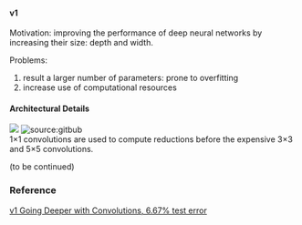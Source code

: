 #### v1
Motivation: improving the performance of deep neural networks by increasing their size: depth and width.

Problems:     
1. result a larger number of parameters: prone to overfitting     
2. increase use of computational resources
#### Architectural Details
![](https://hackathonprojects.files.wordpress.com/2016/09/naive.png?w=651&h=319)
![source:gitbub](https://user-images.githubusercontent.com/1249087/31683804-ea24827c-b34b-11e7-9934-eaf4fc80234a.png)  
1×1 convolutions are used to compute reductions before the expensive 3×3 and 5×5 convolutions.

(to be continued)
### Reference
[v1 Going Deeper with Convolutions, 6.67% test error](http://arxiv.org/abs/1409.4842)
